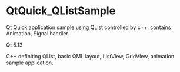 # QtQuick_QListSample
Qt Quick application sample using QList controlled by c++. contains Animation, Signal handler.

Qt 5.13

C++ definiting QList, basic QML layout, ListView, GridView, animation sample application.
